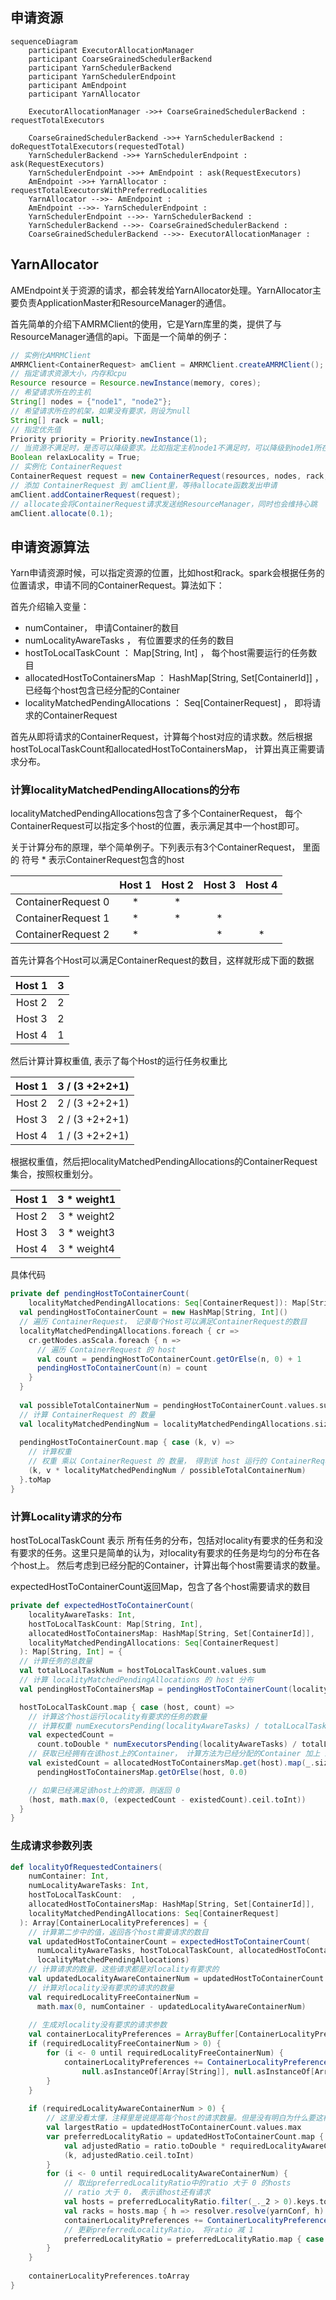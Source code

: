 

## 申请资源

```mermaid
sequenceDiagram
	participant ExecutorAllocationManager
	participant CoarseGrainedSchedulerBackend
	participant YarnSchedulerBackend
	participant YarnSchedulerEndpoint
	participant AmEndpoint
	participant YarnAllocator
	
	ExecutorAllocationManager ->>+ CoarseGrainedSchedulerBackend : requestTotalExecutors
	
	CoarseGrainedSchedulerBackend ->>+ YarnSchedulerBackend : doRequestTotalExecutors(requestedTotal)
	YarnSchedulerBackend ->>+ YarnSchedulerEndpoint : ask(RequestExecutors)
	YarnSchedulerEndpoint ->>+ AmEndpoint : ask(RequestExecutors)
	AmEndpoint ->>+ YarnAllocator : requestTotalExecutorsWithPreferredLocalities
	YarnAllocator -->>- AmEndpoint : 
	AmEndpoint -->>- YarnSchedulerEndpoint : 
	YarnSchedulerEndpoint -->>- YarnSchedulerBackend : 
	YarnSchedulerBackend -->>- CoarseGrainedSchedulerBackend : 
	CoarseGrainedSchedulerBackend -->>- ExecutorAllocationManager : 
```

## 





## YarnAllocator

AMEndpoint关于资源的请求，都会转发给YarnAllocator处理。YarnAllocator主要负责ApplicationMaster和ResourceManager的通信。

首先简单的介绍下AMRMClient的使用，它是Yarn库里的类，提供了与ResourceManager通信的api。下面是一个简单的例子：

```java
// 实例化AMRMClient
AMRMClient<ContainerRequest> amClient = AMRMClient.createAMRMClient();
// 指定请求资源大小，内存和cpu
Resource resource = Resource.newInstance(memory, cores);
// 希望请求所在的主机
String[] nodes = {"node1", "node2"};
// 希望请求所在的机架，如果没有要求，则设为null
String[] rack = null;
// 指定优先值
Priority priority = Priority.newInstance(1);
// 当资源不满足时，是否可以降级要求。比如指定主机node1不满足时，可以降级到node1所在机架的其它主机
Boolean relaxLocality = True;
// 实例化 ContainerRequest
ContainerRequest request = new ContainerRequest(resources, nodes, rack, priority);
// 添加 ContainerRequest 到 amClient里，等待allocate函数发出申请
amClient.addContainerRequest(request);
// allocate会将ContainerRequest请求发送给ResourceManager，同时也会维持心跳
amClient.allocate(0.1);
```



## 申请资源算法

Yarn申请资源时候，可以指定资源的位置，比如host和rack。spark会根据任务的位置请求，申请不同的ContainerRequest。算法如下：

首先介绍输入变量：

- numContainer， 申请Container的数目
- numLocalityAwareTasks ， 有位置要求的任务的数目
- hostToLocalTaskCount ： Map[String, Int] ， 每个host需要运行的任务数目
- allocatedHostToContainersMap ： HashMap[String, Set[ContainerId]] ， 已经每个host包含已经分配的Container
- localityMatchedPendingAllocations ： Seq[ContainerRequest] ， 即将请求的ContainerRequest

首先从即将请求的ContainerRequest，计算每个host对应的请求数。然后根据hostToLocalTaskCount和allocatedHostToContainersMap， 计算出真正需要请求分布。

### 计算localityMatchedPendingAllocations的分布

localityMatchedPendingAllocations包含了多个ContainerRequest， 每个ContainerRequest可以指定多个host的位置，表示满足其中一个host即可。

关于计算分布的原理，举个简单例子。下列表示有3个ContainerRequest， 里面的 符号 * 表示ContainerRequest包含的host

|                    | Host 1 | Host 2 | Host 3 | Host 4 |
| ------------------ | :----: | :----: | :----: | :----: |
| ContainerRequest 0 |   *    |   *    |        |        |
| ContainerRequest 1 |   *    |   *    |   *    |        |
| ContainerRequest 2 |   *    |        |   *    |   *    |

首先计算各个Host可以满足ContainerRequest的数目，这样就形成下面的数据

| Host 1 |  3   |
| :----: | :--: |
| Host 2 |  2   |
| Host 3 |  2   |
| Host 4 |  1   |

然后计算计算权重值, 表示了每个Host的运行任务权重比

| Host 1 | 3 / (3 +2+2+1) |
| :----: | :------------: |
| Host 2 | 2 / (3 +2+2+1) |
| Host 3 | 2 / (3 +2+2+1) |
| Host 4 | 1 / (3 +2+2+1) |

根据权重值，然后把localityMatchedPendingAllocations的ContainerRequest集合，按照权重划分。

| Host 1 | 3 * weight1 |
| :----: | :---------: |
| Host 2 | 3 * weight2 |
| Host 3 | 3 * weight3 |
| Host 4 | 3 * weight4 |

具体代码

```scala
private def pendingHostToContainerCount(
    localityMatchedPendingAllocations: Seq[ContainerRequest]): Map[String, Double] = {
  val pendingHostToContainerCount = new HashMap[String, Int]()
  // 遍历 ContainerRequest， 记录每个Host可以满足ContainerRequest的数目
  localityMatchedPendingAllocations.foreach { cr =>
    cr.getNodes.asScala.foreach { n =>
      // 遍历 ContainerRequest 的 host
      val count = pendingHostToContainerCount.getOrElse(n, 0) + 1
      pendingHostToContainerCount(n) = count
    }
  }
  
  val possibleTotalContainerNum = pendingHostToContainerCount.values.sum
  // 计算 ContainerRequest 的 数量
  val localityMatchedPendingNum = localityMatchedPendingAllocations.size.toDouble
  
  pendingHostToContainerCount.map { case (k, v) =>
    // 计算权重
    // 权重 乘以 ContainerRequest 的 数量， 得到该 host 运行的 ContainerRequest 数量
    (k, v * localityMatchedPendingNum / possibleTotalContainerNum)
  }.toMap
}
```



### 计算Locality请求的分布

hostToLocalTaskCount 表示 所有任务的分布，包括对locality有要求的任务和没有要求的任务。这里只是简单的认为，对locality有要求的任务是均匀的分布在各个host上。 然后考虑到已经分配的Container，计算出每个host需要请求的数量。

expectedHostToContainerCount返回Map，包含了各个host需要请求的数目

```scala
private def expectedHostToContainerCount(
    localityAwareTasks: Int,
    hostToLocalTaskCount: Map[String, Int],
    allocatedHostToContainersMap: HashMap[String, Set[ContainerId]],
    localityMatchedPendingAllocations: Seq[ContainerRequest]
  ): Map[String, Int] = {
  // 计算任务的总数量
  val totalLocalTaskNum = hostToLocalTaskCount.values.sum
  // 计算 localityMatchedPendingAllocations 的 host 分布
  val pendingHostToContainersMap = pendingHostToContainerCount(localityMatchedPendingAllocations)

  hostToLocalTaskCount.map { case (host, count) =>
    // 计算这个host运行locality有要求的任务的数量
    // 计算权重 numExecutorsPending(localityAwareTasks) / totalLocalTaskNum
    val expectedCount =
      count.toDouble * numExecutorsPending(localityAwareTasks) / totalLocalTaskNum
    // 获取已经拥有在该host上的Container， 计算方法为已经分配的Container 加上 即将请求的Container
    val existedCount = allocatedHostToContainersMap.get(host).map(_.size).getOrElse(0) +
      pendingHostToContainersMap.getOrElse(host, 0.0)

    // 如果已经满足该host上的资源，则返回 0
    (host, math.max(0, (expectedCount - existedCount).ceil.toInt))
  }
}
```



### 生成请求参数列表

```scala
def localityOfRequestedContainers(
    numContainer: Int,
    numLocalityAwareTasks: Int,
    hostToLocalTaskCount:  ,
    allocatedHostToContainersMap: HashMap[String, Set[ContainerId]],
    localityMatchedPendingAllocations: Seq[ContainerRequest]
  ): Array[ContainerLocalityPreferences] = {
    // 计算第二步中的值，返回各个host需要请求的数目
    val updatedHostToContainerCount = expectedHostToContainerCount(
      numLocalityAwareTasks, hostToLocalTaskCount, allocatedHostToContainersMap,
      localityMatchedPendingAllocations)
    // 计算请求的数量，这些请求都是对locality有要求的
    val updatedLocalityAwareContainerNum = updatedHostToContainerCount.values.sum
    // 计算对locality没有要求的请求的数量
    val requiredLocalityFreeContainerNum =
      math.max(0, numContainer - updatedLocalityAwareContainerNum)
    
    // 生成对locality没有要求的请求参数
    val containerLocalityPreferences = ArrayBuffer[ContainerLocalityPreferences]()
    if (requiredLocalityFreeContainerNum > 0) {
        for (i <- 0 until requiredLocalityFreeContainerNum) {
            containerLocalityPreferences += ContainerLocalityPreferences(
                null.asInstanceOf[Array[String]], null.asInstanceOf[Array[String]])
        }
    }
    
    if (requiredLocalityAwareContainerNum > 0) {
        // 这里没看太懂，注释里是说提高每个host的请求数量。但是没有明白为什么要这样做
        val largestRatio = updatedHostToContainerCount.values.max
        var preferredLocalityRatio = updatedHostToContainerCount.map { case(k, ratio) =>
            val adjustedRatio = ratio.toDouble * requiredLocalityAwareContainerNum / largestRatio
            (k, adjustedRatio.ceil.toInt)
        }
        for (i <- 0 until requiredLocalityAwareContainerNum) {
            // 取出preferredLocalityRatio中的ratio 大于 0 的hosts
            // ratio 大于 0， 表示该host还有请求
            val hosts = preferredLocalityRatio.filter(_._2 > 0).keys.toArray
            val racks = hosts.map { h => resolver.resolve(yarnConf, h) }.toSet
            containerLocalityPreferences += ContainerLocalityPreferences(hosts, racks.toArray)
            // 更新preferredLocalityRatio， 将ratio 减 1
            preferredLocalityRatio = preferredLocalityRatio.map { case (k, v) => (k, v - 1) }
        }
    }
    
    containerLocalityPreferences.toArray
}
    
```

